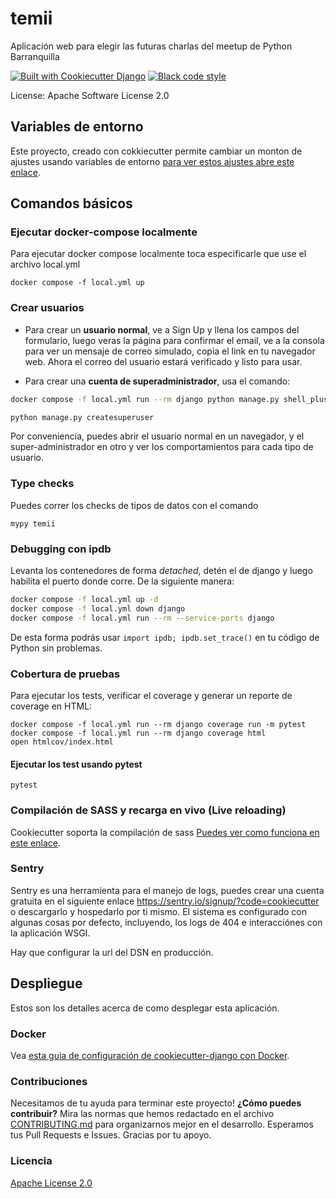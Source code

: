 # temii

Aplicación web para elegir las futuras charlas del meetup de Python Barranquilla

[![Built with Cookiecutter Django](https://img.shields.io/badge/built%20with-Cookiecutter%20Django-ff69b4.svg?logo=cookiecutter)](https://github.com/cookiecutter/cookiecutter-django/)
[![Black code style](https://img.shields.io/badge/code%20style-black-000000.svg)](https://github.com/ambv/black)

License: Apache Software License 2.0

## Variables de entorno

Este proyecto, creado con cokkiecutter permite cambiar un monton de ajustes usando variables de entorno
[para ver estos ajustes abre este enlace](http://cookiecutter-django.readthedocs.io/en/latest/settings.html).

## Comandos básicos

### Ejecutar docker-compose localmente

Para ejecutar docker compose localmente toca especificarle que use el archivo local.yml

    docker compose -f local.yml up

### Crear usuarios

- Para crear un **usuario normal**, ve a Sign Up y llena los campos del formulario, luego veras la página para confirmar el email, ve a la consola para ver un mensaje de correo simulado, copia el link en tu navegador web. Ahora el correo del usuario estará verificado y listo para usar.

- Para crear una **cuenta de superadministrador**, usa el comando:

```bash
docker compose -f local.yml run --rm django python manage.py shell_plus

python manage.py createsuperuser
```

Por conveniencia, puedes abrir el usuario normal en un navegador, y el super-administrador en otro y ver los comportamientos para cada tipo de usuario.

### Type checks

Puedes correr los checks de tipos de datos con el comando

    mypy temii

### Debugging con ipdb

Levanta los contenedores de forma _detached_, detén el de django y luego habilita el puerto donde corre. De la siguiente manera:

```bash
docker compose -f local.yml up -d
docker compose -f local.yml down django
docker compose -f local.yml run --rm --service-ports django
```

De esta forma podrás usar `import ipdb; ipdb.set_trace()` en tu código de Python sin problemas.

### Cobertura de pruebas

Para ejecutar los tests, verificar el coverage y generar un reporte de coverage en HTML:

    docker compose -f local.yml run --rm django coverage run -m pytest
    docker compose -f local.yml run --rm django coverage html
    open htmlcov/index.html

#### Ejecutar los test usando pytest

    pytest

### Compilación de SASS y recarga en vivo (Live reloading)

Cookiecutter soporta la compilación de sass [Puedes ver como funciona en este enlace](https://cookiecutter-django.readthedocs.io/en/latest/developing-locally.html#sass-compilation-live-reloading).

### Sentry

Sentry es una herramienta para el manejo de logs, puedes crear una cuenta gratuita en el siguiente enlace <https://sentry.io/signup/?code=cookiecutter> o descargarlo y hospedarlo por ti mismo.
El sistema es configurado con algunas cosas por defecto, incluyendo, los logs de 404 e interacciónes con la aplicación WSGI.

Hay que configurar la url del DSN en producción.

## Despliegue

Estos son los detalles acerca de como desplegar esta aplicación.

### Docker

Vea [esta guia de configuración de cookiecutter-django con Docker](http://cookiecutter-django.readthedocs.io/en/latest/deployment-with-docker.html).

### Contribuciones

Necesitamos de tu ayuda para terminar este proyecto! **¿Cómo puedes contribuir?** Mira las normas que hemos redactado en el archivo [CONTRIBUTING.md] para organizarnos mejor en el desarrollo. Esperamos tus Pull Requests e Issues. Gracias por tu apoyo.

[CONTRIBUTING.md]: https://github.com/DjangoQuilla/temii/blob/master/CONTRIBUTING.md

### Licencia

[Apache License 2.0](LICENSE)
